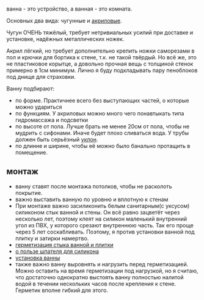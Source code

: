 ванна - это устройство, а ванная - это комната.

Основных два вида: чугунные и [акриловые](http://santehnika-online.ru/vanny/akrilovye/pryamougolnye/170_prjamougolnye/).

Чугун ОЧЕНЬ тяжёлый, требует нетривиальных усилий при доставке и установке, надёжных металлических ножек.

Акрил лёгкий, но требует дополнительно крепить ножки саморезами в пол и крючки для бортика к стене, т.к. не такой твёрдый. Но всё же, это не пластиковое корытце, а довольно прочная вещь с толщиной стенок примерно в 1см минимум. Лично я буду подкладывать пару пеноблоков под днище для страховки.

Ванну подбирают:
  * по форме. Практичнее всего без выступающих частей, о которые можно удариться
  * по функциям. У акриловых можно много чего понавтыкать типа гидромассажа и подсветки
  * по высоте от пола. Лучше брать не менее 20см от пола, чтобы не мудрить с сифонами. Иначе будет плохо сливаться вода. У трубы должен быть серьёзный [уклон](водоотведение).
  * по длинне и ширине, чтобы её можно было банально протащить в помещение.

## монтаж

  * ванну ставят после монтажа потолков, чтобы не расколоть покрытие.
  * важно выставить ванную по уровню и вплотную к стенам
  * При монтаже важно засиликонить белым санитарным(с уксусом) силиконом стык ванной и стены. Он всё равно зацветёт через несколько лет, поэтому клеят на силикон маленький внутренний угол из ПВХ, у которого срезают внутреннюю часть. Так его проще через 5 лет соскабливать. Поэтому, я против установки ванной под плитку и затирки намертво.
  * [герметизация стыка ванной и плитки](https://www.youtube.com/watch?v=fS_8Y3-_nmE)
  * [ о пользе шпателя для силикона](https://www.youtube.com/watch?v=FvzNV_9SUIU)
  * [установка ванны](http://​chonemuzhik.ru/​ustanovka-vanny-svoimi-rukami-kak-ustanovit-vannu.html)
  * также важно ванну выровнять и нагрузить перед герметизацией. Можно оставить на время герметизации под нагрузкой, но я считаю, что достаточно однократно выстоять ванну полностью налитой водой в течении нескольких часов после крепления к стене. Герметик вполне гибкий для этого.


